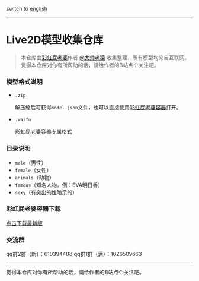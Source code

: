 switch to [english](README_en.md)

---

# Live2D模型收集仓库

> 本仓库由[彩虹屁老婆](https://github.com/ezshine/live2d-model-collections/releases)作者 [@大帅老猿](https://space.bilibili.com/422646817) 收集整理，所有模型均来自互联网。觉得本仓库对你有所帮助的话，请给作者的B站点个关注吧。

### 模型格式说明

- `.zip`

  解压缩后可获得`model.json`文件，也可以直接使用[彩虹屁老婆容器](https://github.com/ezshine/live2d-model-collections/releases)打开。

- `.waifu`

  [彩虹屁老婆容器](https://github.com/ezshine/live2d-model-collections/releases)专属格式

### 目录说明

- `male`（男性）
- `female`（女性）
- `animals`（动物）
- `famous`（知名人物，例：EVA明日香）
- `sexy`（有突出的性暗示的）

### 彩虹屁老婆容器下载

[点击下载最新版](https://github.com/ezshine/live2d-model-collections/releases)

### 交流群

qq群2群（新）：610394408
qq群1群（满）：1026509663


---

觉得本仓库对你有所帮助的话，请给作者的B站点个关注吧。